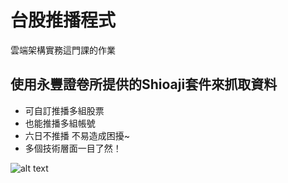# 台股推播程式
雲端架構實務這門課的作業
## 使用永豐證卷所提供的Shioaji套件來抓取資料
- 可自訂推播多組股票
- 也能推播多組帳號
- 六日不推播 不易造成困擾~
- 多個技術層面一目了然！

![alt text](https://media.discordapp.net/attachments/659381940675411979/898504421212815370/TWSE.png)
